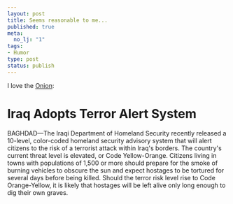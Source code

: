 ```yaml
--- 
layout: post
title: Seems reasonable to me...
published: true
meta: 
  no_lj: "1"
tags: 
- Humor
type: post
status: publish
---
```

I love the <a href="http://www.theonion.com/news/index.php?issue=4048">Onion</a>:
<h1>Iraq Adopts Terror Alert System</h1>
BAGHDAD—The Iraqi Department of Homeland Security recently released a 10-level, color-coded homeland security advisory system that will alert citizens to the risk of a terrorist attack within Iraq's borders. The country's current threat level is elevated, or Code Yellow-Orange. Citizens living in towns with populations of 1,500 or more should prepare for the smoke of burning vehicles to obscure the sun and expect hostages to be tortured for several days before being killed. Should the terror risk level rise to Code Orange-Yellow, it is likely that hostages will be left alive only long enough to dig their own graves.
